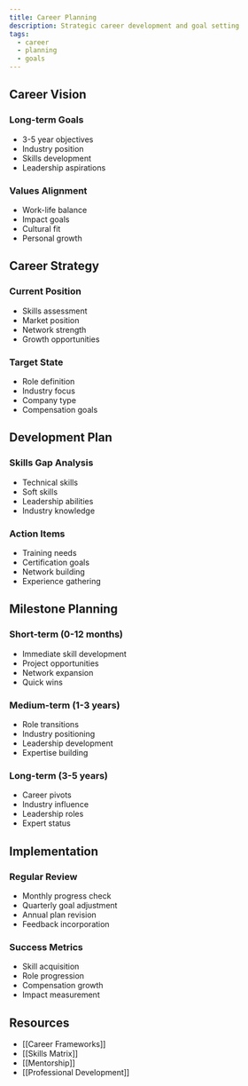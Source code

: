 ```yaml
---
title: Career Planning
description: Strategic career development and goal setting
tags:
  - career
  - planning
  - goals
---
```


## Career Vision

### Long-term Goals

- 3-5 year objectives
- Industry position
- Skills development
- Leadership aspirations

### Values Alignment

- Work-life balance
- Impact goals
- Cultural fit
- Personal growth

## Career Strategy

### Current Position

- Skills assessment
- Market position
- Network strength
- Growth opportunities

### Target State

- Role definition
- Industry focus
- Company type
- Compensation goals

## Development Plan

### Skills Gap Analysis

- Technical skills
- Soft skills
- Leadership abilities
- Industry knowledge

### Action Items

- Training needs
- Certification goals
- Network building
- Experience gathering

## Milestone Planning

### Short-term (0-12 months)

- Immediate skill development
- Project opportunities
- Network expansion
- Quick wins

### Medium-term (1-3 years)

- Role transitions
- Industry positioning
- Leadership development
- Expertise building

### Long-term (3-5 years)

- Career pivots
- Industry influence
- Leadership roles
- Expert status

## Implementation

### Regular Review

- Monthly progress check
- Quarterly goal adjustment
- Annual plan revision
- Feedback incorporation

### Success Metrics

- Skill acquisition
- Role progression
- Compensation growth
- Impact measurement

## Resources

- [[Career Frameworks]]
- [[Skills Matrix]]
- [[Mentorship]]
- [[Professional Development]]
